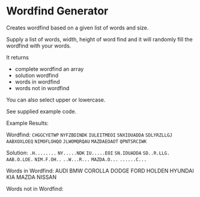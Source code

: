 # Wordfind Generator
Creates wordfind based on a given list of words and size.

Supply a list of words, width, height of word find and it will randomly fill the wordfind with your words.

It returns
  * complete wordfind an array
  * solution wordfind
  * words in wordfind
  * words not in wordfind

You can also select upper or lowercase.

See supplied example code.

Example Results:

Wordfind:
`CHGGCYETWP`
`NYFZBDINDK`
`IULEITMEOI`
`SNXIDUADDA`
`SDLYRZLLGJ`
`AABXOXLOEQ`
`NIMOFLOHQO`
`JLWOMQRQAU`
`MAZDAEOAOT`
`QPNTSRCIWK`

Solution:
`.H........`
`NY.....NDK`
`IU.....EOI`
`SN.IDUADDA`
`SD..R.LLG.`
`AAB.O.LOE.`
`NIM.F.OH..`
`..W...R...`
`MAZDA.O...`
`......C...`

Words in Wordfind:
AUDI
BMW
COROLLA
DODGE
FORD
HOLDEN
HYUNDAI
KIA
MAZDA
NISSAN

Words not in Wordfind:

